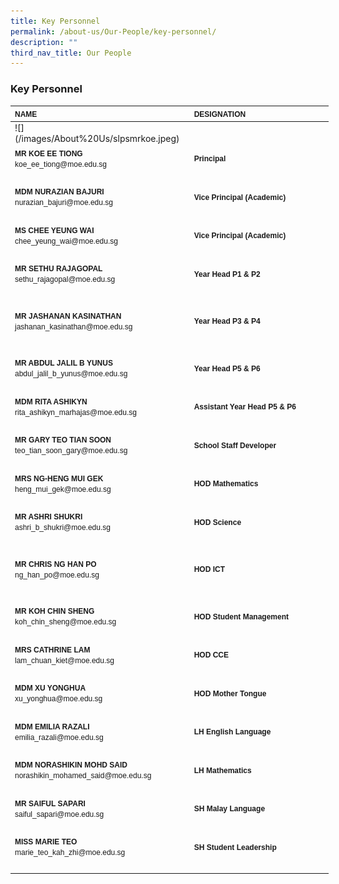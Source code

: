 ```yaml
---
title: Key Personnel
permalink: /about-us/Our-People/key-personnel/
description: ""
third_nav_title: Our People
---
```

### **Key Personnel**

<table style="width:509px" cellspacing="0" cellpadding="0" border="0">
	<thead>
		<tr>
			<th style="text-align:left; width:274px" scope="col"><span style="font-family:Arial,Helvetica,sans-serif"><span style="font-size:12px">NAME</span></span></th>
			<th style="text-align:left; width:226px" scope="col"><span style="font-family:Arial,Helvetica,sans-serif"><span style="font-size:12px">DESIGNATION</span></span></th>
		</tr>
	</thead>
	<tbody>
		<tr>
			<td style="width:274px">![](/images/About%20Us/slpsmrkoe.jpeg)</td>
			<td style="width:226px">&nbsp;</td>
		</tr>
		<tr>
			<td style="width:274px"><span style="font-family:Arial,Helvetica,sans-serif"><span style="font-size:12px"><strong>MR KOE EE TIONG</strong><br>
			koe_ee_tiong@moe.edu.sg</span></span></td>
			<td style="width:226px"><span style="font-family:Arial,Helvetica,sans-serif"><span style="font-size:12px"><strong>Principal</strong></span></span></td>
		</tr>
		<tr>
			<td style="width:274px">&nbsp;</td>
			<td style="width:226px">&nbsp;</td>
		</tr>
		<tr>
			<td style="width:274px"><span style="font-family:Arial,Helvetica,sans-serif"><span style="font-size:12px"><strong>MDM NURAZIAN BAJURI</strong><br>
			nurazian_bajuri@moe.edu.sg</span></span></td>
			<td style="width:226px"><span style="font-family:Arial,Helvetica,sans-serif"><span style="font-size:12px"><strong>Vice Principal (Academic)</strong></span></span></td>
		</tr>
		<tr>
			<td style="width:274px">&nbsp;</td>
			<td style="width:226px">&nbsp;</td>
		</tr>
		<tr>
			<td style="width:274px"><span style="font-family:Arial,Helvetica,sans-serif"><span style="font-size:12px"><strong>MS CHEE YEUNG WAI</strong><br>
			chee_yeung_wai@moe.edu.sg</span></span></td>
			<td style="width:226px"><span style="font-family:Arial,Helvetica,sans-serif"><span style="font-size:12px"><strong>Vice Principal (Academic)</strong></span></span></td>
		</tr>
		<tr>
			<td style="width:274px">&nbsp;</td>
			<td style="width:226px">&nbsp;</td>
		</tr>
		<tr>
			<td style="width:274px"><span style="font-family:Arial,Helvetica,sans-serif"><span style="font-size:12px"><strong>MR SETHU RAJAGOPAL</strong><br>
			sethu_rajagopal@moe.edu.sg</span></span></td>
			<td style="width:226px"><span style="font-family:Arial,Helvetica,sans-serif"><span style="font-size:12px"><strong>Year Head P1 &amp; P2</strong></span></span></td>
		</tr>
		<tr>
			<td style="width:274px">&nbsp;</td>
			<td style="width:226px">&nbsp;</td>
		</tr>
		<tr>
			<td style="width:274px">
			<p><span style="font-family:Arial,Helvetica,sans-serif"><span style="font-size:12px"><strong>MR JASHANAN KASINATHAN</strong><br>
			jashanan_kasinathan@moe.edu.sg</span></span></p>
			</td>
			<td style="width:226px"><span style="font-family:Arial,Helvetica,sans-serif"><span style="font-size:12px"><strong>Year Head P3 &amp; P4</strong></span></span></td>
		</tr>
		<tr>
			<td style="width:274px">&nbsp;</td>
			<td style="width:226px">&nbsp;</td>
		</tr>
		<tr>
			<td style="width:274px"><span style="font-family:Arial,Helvetica,sans-serif"><span style="font-size:12px"><strong>MR ABDUL JALIL B YUNUS</strong><br>
			abdul_jalil_b_yunus@moe.edu.sg</span></span></td>
			<td style="width:226px"><span style="font-family:Arial,Helvetica,sans-serif"><span style="font-size:12px"><strong>Year Head P5 &amp; P6</strong></span></span></td>
		</tr>
		<tr>
			<td style="width:274px">&nbsp;</td>
			<td style="width:226px">&nbsp;</td>
		</tr>
		<tr>
			<td style="width:274px"><span style="font-family:Arial,Helvetica,sans-serif"><span style="font-size:12px"><strong>MDM RITA ASHIKYN</strong><br>
			rita_ashikyn_marhajas@moe.edu.sg</span></span></td>
			<td style="width:226px"><span style="font-family:Arial,Helvetica,sans-serif"><span style="font-size:12px"><strong>Assistant Year Head P5 &amp; P6</strong></span></span></td>
		</tr>
		<tr>
			<td style="width:274px">&nbsp;</td>
			<td style="width:226px">&nbsp;</td>
		</tr>
		<tr>
			<td style="width:274px"><span style="font-family:Arial,Helvetica,sans-serif"><span style="font-size:12px"><strong>MR GARY TEO TIAN SOON</strong><br>
			teo_tian_soon_gary@moe.edu.sg</span></span></td>
			<td style="width:226px"><span style="font-family:Arial,Helvetica,sans-serif"><span style="font-size:12px"><strong>School Staff Developer</strong></span></span></td>
		</tr>
		<tr>
			<td style="width:274px">&nbsp;</td>
			<td style="width:226px">&nbsp;</td>
		</tr>
		<tr>
			<td style="width:274px"><span style="font-family:Arial,Helvetica,sans-serif"><span style="font-size:12px"><strong>MRS NG-HENG MUI GEK</strong><br>
			heng_mui_gek@moe.edu.sg</span></span></td>
			<td style="width:226px"><span style="font-family:Arial,Helvetica,sans-serif"><span style="font-size:12px"><strong>HOD Mathematics</strong></span></span></td>
		</tr>
		<tr>
			<td style="width:274px">&nbsp;</td>
			<td style="width:226px">&nbsp;</td>
		</tr>
		<tr>
			<td style="width:274px"><span style="font-family:Arial,Helvetica,sans-serif"><span style="font-size:12px"><strong>MR ASHRI SHUKRI</strong><br>
			ashri_b_shukri@moe.edu.sg</span></span></td>
			<td style="width:226px"><span style="font-family:Arial,Helvetica,sans-serif"><span style="font-size:12px"><strong>HOD Science</strong></span></span></td>
		</tr>
		<tr>
			<td style="width:274px">&nbsp;</td>
			<td style="width:226px">&nbsp;</td>
		</tr>
		<tr>
			<td style="width:274px">
			<p><span style="font-family:Arial,Helvetica,sans-serif"><span style="font-size:12px"><strong>MR CHRIS NG HAN PO</strong><br>
			ng_han_po@moe.edu.sg</span></span></p>
			</td>
			<td style="width:226px"><span style="font-family:Arial,Helvetica,sans-serif"><span style="font-size:12px"><strong>HOD ICT</strong></span></span></td>
		</tr>
		<tr>
			<td style="width:274px">&nbsp;</td>
			<td style="width:226px">&nbsp;</td>
		</tr>
		<tr>
			<td style="width:274px"><span style="font-family:Arial,Helvetica,sans-serif"><span style="font-size:12px"><strong>MR KOH CHIN SHENG</strong><br>
			koh_chin_sheng@moe.edu.sg</span></span></td>
			<td style="width:226px"><span style="font-family:Arial,Helvetica,sans-serif"><span style="font-size:12px"><strong>HOD Student Management</strong></span></span></td>
		</tr>
		<tr>
			<td style="width:274px">&nbsp;</td>
			<td style="width:226px">&nbsp;</td>
		</tr>
		<tr>
			<td style="width:274px"><span style="font-family:Arial,Helvetica,sans-serif"><span style="font-size:12px"><strong>MRS CATHRINE LAM</strong><br>
			lam_chuan_kiet@moe.edu.sg</span></span></td>
			<td style="width:226px"><span style="font-family:Arial,Helvetica,sans-serif"><span style="font-size:12px"><strong>HOD CCE</strong></span></span></td>
		</tr>
		<tr>
			<td style="width:274px">&nbsp;</td>
			<td style="width:226px">&nbsp;</td>
		</tr>
		<tr>
			<td style="width:274px"><span style="font-family:Arial,Helvetica,sans-serif"><span style="font-size:12px"><strong>MDM XU YONGHUA</strong><br>
			xu_yonghua@moe.edu.sg</span></span></td>
			<td style="width:226px"><span style="font-family:Arial,Helvetica,sans-serif"><span style="font-size:12px"><strong>HOD Mother Tongue</strong></span></span></td>
		</tr>
		<tr>
			<td style="width:274px">&nbsp;</td>
			<td style="width:226px">&nbsp;</td>
		</tr>
		<tr>
			<td style="width:274px"><span style="font-family:Arial,Helvetica,sans-serif"><span style="font-size:12px"><strong>MDM EMILIA RAZALI</strong><br>
			emilia_razali@moe.edu.sg</span></span></td>
			<td style="width:226px"><span style="font-family:Arial,Helvetica,sans-serif"><span style="font-size:12px"><strong>LH English Language</strong></span></span></td>
		</tr>
		<tr>
			<td style="width:274px">&nbsp;</td>
			<td style="width:226px">&nbsp;</td>
		</tr>
		<tr>
			<td style="width:274px"><span style="font-family:Arial,Helvetica,sans-serif"><span style="font-size:12px"><strong>MDM NORASHIKIN&nbsp;MOHD SAID</strong><br>
			norashikin_mohamed_said@moe.edu.sg</span></span></td>
			<td style="width:226px"><span style="font-family:Arial,Helvetica,sans-serif"><span style="font-size:12px"><strong>LH Mathematics</strong></span></span></td>
		</tr>
		<tr>
			<td style="width:274px">&nbsp;</td>
			<td style="width:226px">&nbsp;</td>
		</tr>
		<tr>
			<td style="width:274px"><span style="font-family:Arial,Helvetica,sans-serif"><span style="font-size:12px"><strong>MR SAIFUL SAPARI</strong><br>
			saiful_sapari@moe.edu.sg</span></span></td>
			<td style="width:226px"><span style="font-family:Arial,Helvetica,sans-serif"><span style="font-size:12px"><strong>SH Malay Language</strong></span></span></td>
		</tr>
		<tr>
			<td style="width:274px">&nbsp;</td>
			<td style="width:226px">&nbsp;</td>
		</tr>
		<tr>
			<td style="width:274px"><span style="font-family:Arial,Helvetica,sans-serif"><span style="font-size:12px"><strong>MISS MARIE TEO</strong><br>
			marie_teo_kah_zhi@moe.edu.sg</span></span></td>
			<td style="width:226px"><span style="font-family:Arial,Helvetica,sans-serif"><span style="font-size:12px"><strong>SH Student Leadership</strong></span></span></td>
		</tr>
		<tr>
			<td style="width:274px">&nbsp;</td>
			<td style="width:226px">&nbsp;</td>
		</tr>
	</tbody>
</table>
